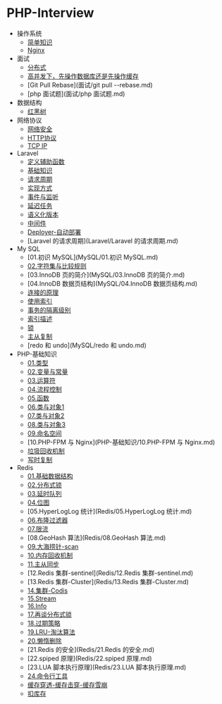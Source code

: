 # PHP-Interview

- 操作系统
  * [简单知识](操作系统/简单知识.md)
  * [Nginx](操作系统/Nginx.md)
- 面试
  * [分布式](面试/分布式.md)
  * [高并发下，先操作数据库还是先操作缓存](面试/高并发下，先操作数据库还是先操作缓存.md)
  * [Git Pull Rebase](面试/git pull --rebase.md)
  * [php 面试题](面试/php 面试题.md)
- 数据结构
  * [红黑树](数据结构/红黑树.md)
- 网络协议
  * [网络安全](网络协议/网络安全.md)
  * [HTTP协议](网络协议/HTTP协议.md)
  * [TCP IP](网络协议/TCP-IP.md)
- Laravel
  * [定义辅助函数](Laravel/定义辅助函数.md)
  * [基础知识](Laravel/基础知识.md)
  * [请求周期](Laravel/请求周期.md)
  * [实现方式](Laravel/实现方式.md)
  * [事件与监听](Laravel/事件与监听.md)
  * [延迟任务](Laravel/延迟任务.md)
  * [语义化版本](Laravel/语义化版本.md)
  * [中间件](Laravel/中间件.md)
  * [Deployer-自动部署](Laravel/Deployer-自动部署.md)
  * [Laravel 的请求周期](Laravel/Laravel 的请求周期.md)
- My SQL
  * [01.初识 MySQL](MySQL/01.初识 MySQL.md)
  * [02.字符集与比较规则](MySQL/02.字符集与比较规则.md)
  * [03.InnoDB 页的简介](MySQL/03.InnoDB 页的简介.md)
  * [04.InnoDB 数据页结构](MySQL/04.InnoDB 数据页结构.md)
  * [连接的原理](MySQL/连接的原理.md)
  * [使用索引](MySQL/使用索引.md)
  * [事务的隔离级别](MySQL/事务的隔离级别.md)
  * [索引描述](MySQL/索引描述.md)
  * [锁](MySQL/锁.md)
  * [主从复制](MySQL/主从复制.md)
  * [redo 和 undo](MySQL/redo 和 undo.md)
- PHP-基础知识
  * [01.类型](PHP-基础知识/01.类型.md)
  * [02.变量与常量](PHP-基础知识/02.变量与常量.md)
  * [03.运算符](PHP-基础知识/03.运算符.md)
  * [04.流程控制](PHP-基础知识/04.流程控制.md)
  * [05.函数](PHP-基础知识/05.函数.md)
  * [06.类与对象1](PHP-基础知识/06.类与对象1.md)
  * [07.类与对象2](PHP-基础知识/07.类与对象2.md)
  * [08.类与对象3](PHP-基础知识/08.类与对象3.md)
  * [09.命名空间](PHP-基础知识/09.命名空间.md)
  * [10.PHP-FPM 与 Nginx](PHP-基础知识/10.PHP-FPM 与 Nginx.md)
  * [垃圾回收机制](PHP-基础知识/垃圾回收机制.md)
  * [写时复制](PHP-基础知识/写时复制.md)
- Redis
  * [01.基础数据结构](Redis/01.基础数据结构.md)
  * [02.分布式锁](Redis/02.分布式锁.md)
  * [03.延时队列](Redis/03.延时队列.md)
  * [04.位图](Redis/04.位图.md)
  * [05.HyperLogLog 统计](Redis/05.HyperLogLog 统计.md)
  * [06.布隆过滤器](Redis/06.布隆过滤器.md)
  * [07.限流](Redis/07.限流.md)
  * [08.GeoHash 算法](Redis/08.GeoHash 算法.md)
  * [09.大海捞针-scan](Redis/09.大海捞针-scan.md)
  * [10.内存回收机制](Redis/10.内存回收机制.md)
  * [11.主从同步](Redis/11.主从同步.md)
  * [12.Redis 集群-sentinel](Redis/12.Redis 集群-sentinel.md)
  * [13.Redis 集群-Cluster](Redis/13.Redis 集群-Cluster.md)
  * [14.集群-Codis](Redis/14.集群-Codis.md)
  * [15.Stream](Redis/15.Stream.md)
  * [16.Info](Redis/16.Info.md)
  * [17.再谈分布式锁](Redis/17.再谈分布式锁.md)
  * [18.过期策略](Redis/18.过期策略.md)
  * [19.LRU-淘汰算法](Redis/19.LRU-淘汰算法.md)
  * [20.懒惰删除](Redis/20.懒惰删除.md)
  * [21.Redis 的安全](Redis/21.Redis 的安全.md)
  * [22.spiped 原理](Redis/22.spiped 原理.md)
  * [23.LUA 脚本执行原理](Redis/23.LUA 脚本执行原理.md)
  * [24.命令行工具](Redis/24.命令行工具.md)
  * [缓存穿透-缓存击穿-缓存雪崩](Redis/缓存穿透-缓存击穿-缓存雪崩.md)
  * [扣库存](Redis/扣库存.md)
